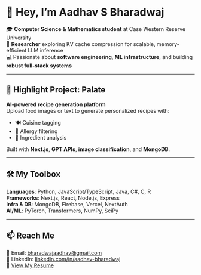 # 👋 Hey, I’m Aadhav S Bharadwaj

🎓 **Computer Science & Mathematics student** at Case Western Reserve University  
🧠 **Researcher** exploring KV cache compression for scalable, memory-efficient LLM inference  
💻 Passionate about **software engineering**, **ML infrastructure**, and building **robust full-stack systems**

---

## 🌟 Highlight Project: Palate

**AI-powered recipe generation platform**  
Upload food images or text to generate personalized recipes with:
- 🍽️ Cuisine tagging  
- 🧴 Allergy filtering  
- 🧠 Ingredient analysis  

Built with **Next.js**, **GPT APIs**, **image classification**, and **MongoDB**.

---

## 🛠️ My Toolbox

**Languages**: Python, JavaScript/TypeScript, Java, C#, C, R  
**Frameworks**: Next.js, React, Node.js, Express  
**Infra & DB**: MongoDB, Firebase, Vercel, NextAuth  
**AI/ML**: PyTorch, Transformers, NumPy, SciPy  

---

## 📫 Reach Me

📧 Email: [bharadwajaadhav@gmail.com](mailto:bharadwajaadhav@gmail.com)  
💼 LinkedIn: [linkedin.com/in/aadhav-bharadwaj](https://linkedin.com/in/aadhav-bharadwaj)  
📄 [View My Resume](https://drive.google.com/file/d/1J5YsWXeU-5DrI5iDPlsuf5CkfaAfnsMB/view?usp=sharing)
